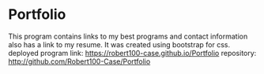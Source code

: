 # Portfolio
This program contains links to my best programs and contact information also has a link to my resume.
It was created using bootstrap for css.
deployed program link: https://robert100-case.github.io/Portfolio
repository: http://github.com/Robert100-Case/Portfolio


